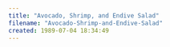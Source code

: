 ```yaml
---
title: "Avocado, Shrimp, and Endive Salad"
filename: "Avocado-Shrimp-and-Endive-Salad"
created: 1989-07-04 18:34:49
---
```

